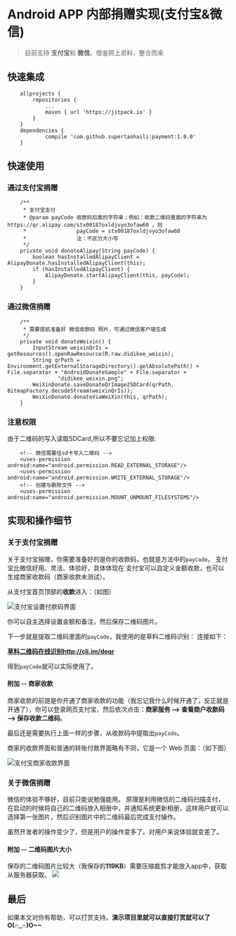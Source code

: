 # Android APP 内部捐赠实现(支付宝&微信)

> 目前支持 **支付宝**和 **微信**。借鉴网上资料，整合而来


## 快速集成

```
	allprojects {
		repositories {
			...
			maven { url 'https://jitpack.io' }
		}
	}
	dependencies {
	        compile 'com.github.supertaohaili:payment:1.0.0'
	}

```
## 快速使用

### 通过支付宝捐赠

```
    /**
     * 支付宝支付
     * @param payCode 收款码后面的字符串；例如：收款二维码里面的字符串为 https://qr.alipay.com/stx00187oxldjvyo3ofaw60 ，则
     *                payCode = stx00187oxldjvyo3ofaw60 
     *                注：不区分大小写
     */
    private void donateAlipay(String payCode) {
        boolean hasInstalledAlipayClient = AlipayDonate.hasInstalledAlipayClient(this);
        if (hasInstalledAlipayClient) {
            AlipayDonate.startAlipayClient(this, payCode);
        }
    }
```

### 通过微信捐赠

```
    /**
     * 需要提前准备好 微信收款码 照片，可通过微信客户端生成
     */
    private void donateWeixin() {
        InputStream weixinQrIs = getResources().openRawResource(R.raw.didikee_weixin);
        String qrPath = Environment.getExternalStorageDirectory().getAbsolutePath() + File.separator + "AndroidDonateSample" + File.separator +
                "didikee_weixin.png";
        WeiXinDonate.saveDonateQrImage2SDCard(qrPath, BitmapFactory.decodeStream(weixinQrIs));
        WeiXinDonate.donateViaWeiXin(this, qrPath);
    }
```

### 注意权限

由于二维码的写入读取SDCard,所以不要忘记加上权限:

```
	<!-- 微信需要往sd卡写入二维码 -->
    <uses-permission android:name="android.permission.READ_EXTERNAL_STORAGE"/>
    <uses-permission android:name="android.permission.WRITE_EXTERNAL_STORAGE"/>
    <!-- 创建与删除文件 -->
    <uses-permission android:name="android.permission.MOUNT_UNMOUNT_FILESYSTEMS"/>
```


## 实现和操作细节

### 关于支付宝捐赠

关于支付宝捐赠，你需要准备好的是你的收款码，也就是方法中的`payCode`。
支付宝比微信好用、灵活、体验好，具体体现在 支付宝可以自定义金额收款，也可以生成商家收款码（商家收款未测试）。

从支付宝首页顶部的**收款**进入：（如图）

![支付宝设置付款码界面](raw/pic_zhifubao.png)

你可以自主选择设置金额和备注，然后保存二维码图片。

下一步就是提取二维码里面的`payCode`，我使用的是草料二维码识别：
连接如下：

**[草料二维码在线识别http://cli.im/deqr ](http://cli.im/deqr)**

得到`payCode`就可以实际使用了。

#### 附加 -- 商家收款

商家收款的前提是你开通了商家收款的功能（我忘记我什么时候开通了，反正就是开通了），你可以登录网页支付宝，然后依次点击：**商家服务 --> 查看商户收款码 --> 保存收款二维码**。

最后还是需要执行上面一样的步骤，从收款码中提取出`payCode`。

商家的收款界面和普通的转账付款界面略有不同，它是一个 Web 页面：（如下图）

![支付宝商家收款界面](raw/pic_zhifubao_merchant.png)

### 关于微信捐赠

微信的体验不够好，目前只能说勉强能用。
原理是利用微信的二维码扫描支付，在启动的时候将自己的二维码放入相册中，并通知系统更新相册，这样用户就可以选择第一张图片，然后识别图片中的二维码最后完成支付操作。

虽然开发者的操作变少了，但是用户的操作变多了。对用户来说体验就变差了。

#### 附加 -- 二维码图片大小

保存的二维码图片比较大（我保存的**119KB**）需要压缩裁剪才能放入app中，获取从服务器获取。
![](raw/didikee_weixin.png)

## 最后

如果本文对你有帮助，可以打赏支持。**演示项目里就可以直接打赏就可以了 O(∩_∩)O~~**

